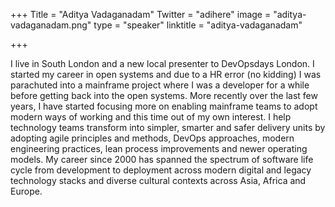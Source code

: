 +++
Title = "Aditya Vadaganadam"
Twitter = "adihere"
image = "aditya-vadaganadam.png"
type = "speaker"
linktitle = "aditya-vadaganadam"

+++

I live in South London and a new local presenter to DevOpsdays London. I started my career in open systems and due to a HR error (no kidding) I was parachuted into a mainframe project where I was a developer for a while before getting back into the open systems. More recently  over the last few years, I have started focusing more on enabling mainframe teams to adopt modern ways of working and this time out of my own interest.
I help ​technology teams transform into simpler, smarter and safer delivery​ units by adopting agile principles and methods, DevOps approaches, modern engineering practices, lean process improvements and newer operating models. My career since 2000 has spanned the spectrum of software life cycle from development to deployment across modern digital and legacy technology stacks and diverse cultural contexts across Asia, Africa and Europe.
